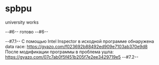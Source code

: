 # spbpu
university works

--#6--
готово
--#6--

--#7.1--
С помощью Intel Inspector в исходной программе обнаружена data race:
https://gyazo.com/f023692b88492ed909e7103ab370e9d8
После модификации программы в проблема ушла:
https://gyazo.com/07c7ab0f5f451b205f7e2ee3429719e5
--#7.2--